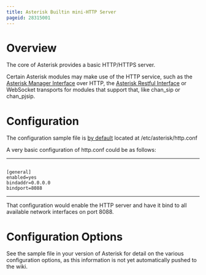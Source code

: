 ```yaml
---
title: Asterisk Builtin mini-HTTP Server
pageid: 28315001
---
```


Overview
========

The core of Asterisk provides a basic HTTP/HTTPS server.

Certain Asterisk modules may make use of the HTTP service, such as the [Asterisk Manager Interface](/Asterisk-Manager-Interface--AMI-) over HTTP, the [Asterisk Restful Interface](/Getting-Started-with-ARI) or WebSocket transports for modules that support that, like chan\_sip or chan\_pjsip.

Configuration
=============

The configuration sample file is [by default](/Directory-and-File-Structure) located at /etc/asterisk/http.conf

A very basic configuration of http.conf could be as follows:




---

  
  


```

[general]
enabled=yes
bindaddr=0.0.0.0
bindport=8088

```



---


That configuration would enable the HTTP server and have it bind to all available network interfaces on port 8088.

Configuration Options
=====================

See the sample file in your version of Asterisk for detail on the various configuration options, as this information is not yet automatically pushed to the wiki.  


